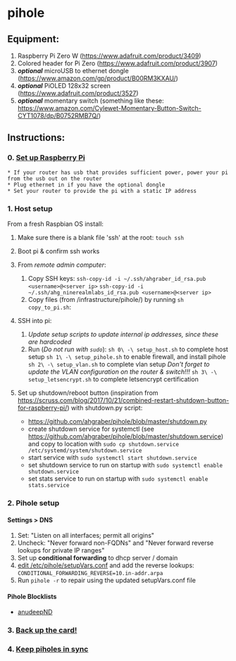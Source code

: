 # pihole

## Equipment:
1. Raspberry Pi Zero W (https://www.adafruit.com/product/3409) 
2. Colored header for Pi Zero (https://www.adafruit.com/product/3907)
3. *__optional__* microUSB to ethernet dongle (https://www.amazon.com/gp/product/B00RM3KXAU/)
4. *__optional__* PiOLED 128x32 screen (https://www.adafruit.com/product/3527) 
5. *__optional__* momentary switch (something like these: https://www.amazon.com/Cylewet-Momentary-Button-Switch-CYT1078/dp/B0752RMB7Q/)

## Instructions:
### 0. [Set up Raspberry Pi](https://learn.adafruit.com/pi-hole-ad-blocker-with-pi-zero-w?view=all#prepare-the-pi)
    * If your router has usb that provides sufficient power, power your pi from the usb out on the router
    * Plug ethernet in if you have the optional dongle
    * Set your router to provide the pi with a static IP address

### 1. Host setup
From a fresh Raspbian OS install:
1. Make sure there is a blank file 'ssh' at the root: ```touch ssh```

2. Boot pi & confirm ssh works

3. From *remote admin computer*: 
    1. Copy SSH keys:
        ```ssh-copy-id -i ~/.ssh/ahgraber_id_rsa.pub <username>@<server ip>```
        ```ssh-copy-id -i ~/.ssh/ahg_ninerealmlabs_id_rsa.pub <username>@<server ip>```
    2. Copy files (from <git repo>/infrastructure/pihole/) by running ```sh copy_to_pi.sh```:

4. SSH into pi:
    1. *Update setup scripts to update internal ip addresses, since these are hardcoded*
    2. Run (*Do not run with `sudo`*):
        ```sh 0\ -\ setup_host.sh``` to complete host setup
        ```sh 1\ -\ setup_pihole.sh``` to enable firewall, and install pihole
        ```sh 2\ -\ setup_vlan.sh``` to complete vlan setup
        *Don't forget to update the VLAN configuration on the router & switch!!!*
        ```sh 3\ -\ setup_letsencrypt.sh``` to complete letsencrypt certification

5. Set up shutdown/reboot button (inspiration from https://scruss.com/blog/2017/10/21/combined-restart-shutdown-button-for-raspberry-pi/) with shutdown.py script: 
    * https://github.com/ahgraber/pihole/blob/master/shutdown.py
    * create shutdown service for systemctl (see https://github.com/ahgraber/pihole/blob/master/shutdown.service) 
        and copy to location with `sudo cp shutdown.service /etc/systemd/system/shutdown.service`
    * start service with `sudo systemctl start shutdown.service`  
    * set shutdown service to run on startup with `sudo systemctl enable shutdown.service`  
    * set stats service to run on startup with `sudo systemctl enable stats.service`

### 2. Pihole setup
#### Settings > DNS 
1. Set: "Listen on all interfaces; permit all origins"
2. Uncheck: "Never forward non-FQDNs" and "Never forward reverse lookups for private IP ranges"
3. Set up **conditional forwarding** to dhcp server / domain
4. [edit /etc/pihole/setupVars.conf](https://www.reddit.com/r/pihole/comments/a9ktnl/getting_pihole_to_do_reverse_lookup/) and add the reverse lookups:
    ```CONDITIONAL_FORWARDING_REVERSE=10.in-addr.arpa```
5. Run ```pihole -r``` to repair using the updated setupVars.conf file

#### Pihole Blocklists
* [anudeepND](https://github.com/anudeepND)


### 3. [Back up the card!](https://computers.tutsplus.com/articles/how-to-clone-raspberry-pi-sd-cards-using-the-command-line-in-os-x--mac-59911)


### 4. [Keep piholes in sync](https://github.com/vmstan/gravity-sync)
